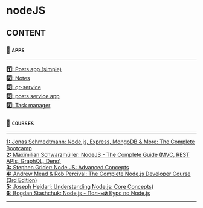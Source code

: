 # nodeJS

## CONTENT
### 🔺 `APPS`
___
[**1️⃣**: Posts app (simple)](https://github.com/Endorrfin/backend/tree/main/apps/posts) <br/>
[**2️⃣**: Notes](https://github.com/Endorrfin/backend/tree/main/apps/notes) <br/>
[**3️⃣**: qr-service](https://github.com/Endorrfin/backend/tree/main/apps/qr-service) <br/>
[**3️⃣**: posts service app](https://github.com/Endorrfin/backend/tree/main/apps/posts-service) <br/>
[**3️⃣**: Task manager](https://github.com/Endorrfin/backend/tree/main/apps/task-manager) <br/>


### 🔺 `COURSES`
***
[**1:** Jonas Schmedtmann: Node.js, Express, MongoDB & More: The Complete Bootcamp](https://www.udemy.com/course/nodejs-express-mongodb-bootcamp/?couponCode=MT250908G1) <br/>
[**2:** Maximilian Schwarzmüller: NodeJS - The Complete Guide (MVC, REST APIs, GraphQL, Deno)](https://www.udemy.com/course/nodejs-the-complete-guide/?couponCode=MT250908G1) <br/>
[**3:** Stephen Grider: Node JS: Advanced Concepts](https://www.udemy.com/course/advanced-node-for-developers/?couponCode=MT250908G1) <br/>
[**4:** Andrew Mead & Rob Percival: The Complete Node.js Developer Course (3rd Edition)](https://www.udemy.com/course/the-complete-nodejs-developer-course-2/?couponCode=MT250908G1) <br/>
[**5:** Joseph Heidari: Understanding Node.js: Core Concepts)](https://www.udemy.com/course/understanding-nodejs-core-concepts/?couponCode=MT250908G1) <br/>
[**6:** Bogdan Stashchuk: Node.js - Полный Курс по Node.js](https://www.udemy.com/course/nodejs-ru/?couponCode=MT250908G1) <br/>

---


